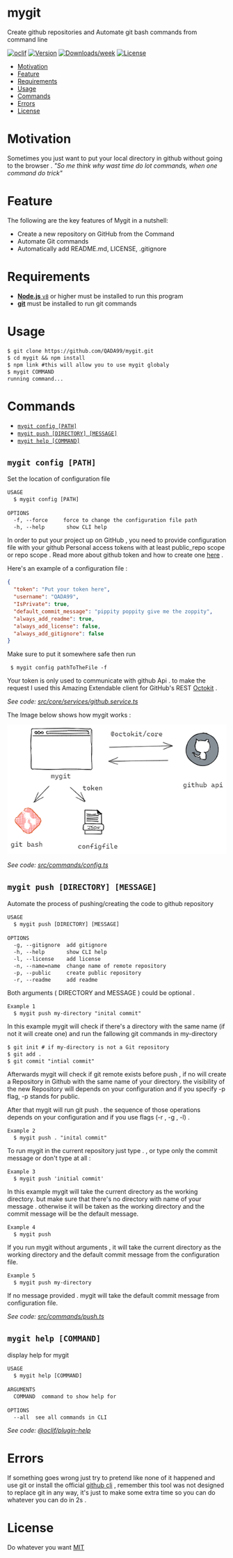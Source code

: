 # mygit

Create github repositories and Automate git bash commands from command line

[![oclif](https://img.shields.io/badge/cli-oclif-brightgreen.svg)](https://oclif.io)
[![Version](https://img.shields.io/npm/v/mygit.svg)](https://npmjs.org/package/mygit)
[![Downloads/week](https://img.shields.io/npm/dw/mygit.svg)](https://npmjs.org/package/mygit)
[![License](https://img.shields.io/npm/l/mygit.svg)](https://github.com/QADA99/mygit/blob/master/package.json)

<!-- toc -->

- [Motivation](#motivation)
- [Feature](#feature)
- [Requirements](#rerquirements)
- [Usage](#usage)
- [Commands](#commands)
- [Errors](#errors)
- [License](#license)
<!-- tocstop -->

<!-- motivation -->

# Motivation

Sometimes you just want to put your local directory in github without going to the browser .
_"So me think why wast time do lot commands, when one command do trick"_

<!-- motivationstop -->

# Feature

<!-- feature -->

The following are the key features of Mygit in a nutshell:

- Create a new repository on GitHub from the Command
- Automate Git commands
- Automatically add README.md, LICENSE, .gitignore
<!-- featurestop -->

# Requirements

<!-- rerquirements -->

- [**Node.js** `v8`](https://nodejs.org/en/download/) or higher must be installed to run this program
- [**git**](https://git-scm.com/downloads) must be installed to run git commands

# Usage

<!-- usage -->

```sh-session
$ git clone https://github.com/QADA99/mygit.git
$ cd mygit && npm install
$ npm link #this will allow you to use mygit globaly
$ mygit COMMAND
running command...
```

<!-- usagestop -->

# Commands

<!-- commands -->

- [`mygit config [PATH]`](#mygit-config-file)
- [`mygit push [DIRECTORY] [MESSAGE]`](#mygit-push-file)
- [`mygit help [COMMAND]`](#mygit-help-command)

## `mygit config [PATH]`

Set the location of configuration file

```
USAGE
  $ mygit config [PATH]

OPTIONS
  -f, --force     force to change the configuration file path
  -h, --help       show CLI help
```

In order to put your project up on GitHub , you need to provide configuration file with your github Personal access tokens with at least public_repo scope or repo scope . Read more about github token and how to create one [here](https://docs.github.com/en/github/authenticating-to-github/creating-a-personal-access-token) .

Here's an example of a configuration file :

```json
{
  "token": "Put your token here",
  "username": "QADA99",
  "IsPrivate": true,
  "default_commit_message": "pippity poppity give me the zoppity",
  "always_add_readme": true,
  "always_add_license": false,
  "always_add_gitignore": false
}
```

Make sure to put it somewhere safe then run

```
 $ mygit config pathToTheFile -f

```

Your token is only used to communicate with github Api . to make the request I used this Amazing Extendable client for GitHub's REST [Octokit](https://github.com/octokit/core.js) .

_See code: [src/core/services/github.service.ts](https://github.com/QADA99/mygit/blob/master/src/core/services/github.service.ts)_

The Image below shows how mygit works :

![alt text](./mygit.png?raw=true)

_See code: [src/commands/config.ts](https://github.com/QADA99/mygit/blob/master/src/commands/config.ts)_

## `mygit push [DIRECTORY] [MESSAGE]`

Automate the process of pushing/creating the code to github repository

```
USAGE
  $ mygit push [DIRECTORY] [MESSAGE]

OPTIONS
  -g, --gitignore  add gitignore
  -h, --help       show CLI help
  -l, --license    add license
  -n, --name=name  change name of remote repository
  -p, --public     create public repository
  -r, --readme     add readme
```

Both arguments ( DIRECTORY and MESSAGE ) could be optional .

```
Example 1
  $ mygit push my-directory "inital commit"
```

In this example mygit will check if there's a directory with the same name (if not it will create one) and run the fallowing git commands in my-directory

```sh-session
$ git init # if my-directory is not a Git repository
$ git add .
$ git commit "intial commit"
```

Afterwards mygit will check if git remote exists before push , if no will create a Repository in Github with the same name of your directory. the visibility of the new Repository will depends on your configuration and if you specify -p flag, -p stands for public.

After that mygit will run git push . the sequence of those operations depends on your configuration and if you use flags (-r , -g , -l) .

```
Example 2
  $ mygit push . "inital commit"
```

To run mygit in the current repository just type . , or type only the commit message or don't type at all :

```
Example 3
  $ mygit push 'initial commit'
```

In this example mygit will take the current directory as the working directory. but make sure that there's no directory with name of your message . otherwise it will be taken as the working directory and the commit message will be the default message.

```
Example 4
  $ mygit push
```

If you run mygit without arguments , it will take the current directory as the working directory and the default commit message from the configuration file.

```
Example 5
  $ mygit push my-directory
```

If no message provided . mygit will take the default commit message from configuration file.

_See code: [src/commands/push.ts](https://github.com/QADA99/mygit/blob/master/src/commands/push.ts)_

## `mygit help [COMMAND]`

display help for mygit

```
USAGE
  $ mygit help [COMMAND]

ARGUMENTS
  COMMAND  command to show help for

OPTIONS
  --all  see all commands in CLI
```

_See code: [@oclif/plugin-help](https://github.com/oclif/plugin-help/blob/master/src/commands/help.ts)_

<!-- commandsstop -->
<!-- errors -->

# Errors

If something goes wrong just try to pretend like none of it happened and use git or install the official [github cli](https://cli.github.com/) , remember this tool was not designed to replace git in any way, it's just to make some extra time so you can do whatever you can do in 2s .

<!-- errorsstop>
<!-- errors -->

# License

Do whatever you want
[MIT](LICENSE)

<!-- errorsstop>
